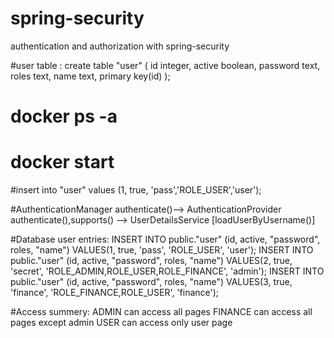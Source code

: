 # spring-security
authentication and authorization with spring-security 

#user table :
create table "user" (
id integer,
active boolean,
password text,
roles text,
name text,
primary key(id)
);

# docker ps -a
# docker start <container-id>

#insert into "user" values (1, true, 'pass','ROLE_USER','user');

#AuthenticationManager authenticate()--> AuthenticationProvider authenticate(),supports()
--> UserDetailsService [loadUserByUsername()]

#Database user entries:
INSERT INTO public."user"
(id, active, "password", roles, "name")
VALUES(1, true, 'pass', 'ROLE_USER', 'user');
INSERT INTO public."user"
(id, active, "password", roles, "name")
VALUES(2, true, 'secret', 'ROLE_ADMIN,ROLE_USER,ROLE_FINANCE', 'admin');
INSERT INTO public."user"
(id, active, "password", roles, "name")
VALUES(3, true, 'finance', 'ROLE_FINANCE,ROLE_USER', 'finance');


#Access summery:
ADMIN can access all pages
FINANCE can access all pages except admin
USER can access only user page